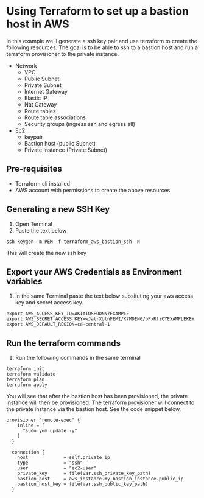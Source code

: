 # Using Terraform to set up a bastion host in AWS

In this example we'll generate a ssh key pair and use terraform to create the following resources. The goal is to be able to ssh to a bastion host and run a terraform provisioner to the private instance.

- Network
  - VPC
  - Public Subnet
  - Private Subnet
  - Internet Gateway
  - Elastic IP
  - Nat Gateway
  - Route tables
  - Route table associations
  - Security groups (ingress ssh and egress all)
- Ec2
  - keypair
  - Bastion host (public Subnet)
  - Private Instance (Private Subnet)

## Pre-requisites

- Terraform cli installed
- AWS account with permissions to create the above resources

## Generating a new SSH Key

1. Open Terminal
2. Paste the text below

  ```shell
  ssh-keygen -m PEM -f terraform_aws_bastion_ssh -N
  ```

This will create the new ssh key

## Export your AWS Credentials as Environment variables

1. In the same Terminal paste the text below subsituting your aws access key and secret access key.

  ```shell
  export AWS_ACCESS_KEY_ID=AKIAIOSFODNN7EXAMPLE
  export AWS_SECRET_ACCESS_KEY=wJalrXUtnFEMI/K7MDENG/bPxRfiCYEXAMPLEKEY
  export AWS_DEFAULT_REGION=ca-central-1
  ```  

## Run the terraform commands

1. Run the following commands in the same terminal

  ```shell
  terraform init
  terraform validate
  terraform plan
  terraform apply
  ```

You will see that after the bastion host has been provisioned, the private instance will then be provisioned. The terraform provisioner will connect to the private instance via the bastion host. See the code snippet below.

```hcl
provisioner "remote-exec" {
    inline = [
      "sudo yum update -y"
    ]
  }

  connection {
    host             = self.private_ip
    type             = "ssh"
    user             = "ec2-user"
    private_key      = file(var.ssh_private_key_path)
    bastion_host     = aws_instance.my_bastion_instance.public_ip
    bastion_host_key = file(var.ssh_public_key_path)
  }
```
